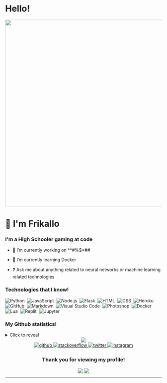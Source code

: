 # Hello!
<div align="center"><img src="https://i.pinimg.com/originals/4c/d6/ea/4cd6eaa599851725aa5a195d162fb20d.gif" width="600"></div>

# 👋 I'm Frikallo

### <div align="left">I'm a High Schooler gaming at code</div>  
  

- 🔭 I’m currently working on **#%$*##
  

- 🐳 I’m currently learning Docker 
  

- ❓ Ask me about anything related to neural networks or machine learning related technologies

### Technologies that I know!

![Python](https://img.shields.io/badge/-Python-05122A?style=for-the-badge&logo=python)&nbsp;
![JavaScript](https://img.shields.io/badge/-JavaScript-05122A?style=for-the-badge&logo=javascript)&nbsp;
![Node.js](https://img.shields.io/badge/-Node.js-05122A?style=for-the-badge&logo=node.js)&nbsp;
![Flask](https://img.shields.io/badge/-Flask-05122A?style=for-the-badge&logo=flask)&nbsp;
![HTML](https://img.shields.io/badge/-HTML-05122A?style=for-the-badge&logo=HTML5)&nbsp;
![CSS](https://img.shields.io/badge/-CSS-05122A?style=for-the-badge&logo=CSS3&logoColor=1572B6)&nbsp;
![Heroku](https://img.shields.io/badge/-Heroku-05122A?style=for-the-badge&logo=Heroku)&nbsp;
![GitHub](https://img.shields.io/badge/-GitHub-05122A?style=for-the-badge&logo=github)&nbsp;
![Markdown](https://img.shields.io/badge/-Markdown-05122A?style=for-the-badge&logo=markdown)&nbsp;
![Visual Studio Code](https://img.shields.io/badge/-Visual%20Studio%20Code-05122A?style=for-the-badge&logo=visual-studio-code&logoColor=007ACC)&nbsp;
![Photoshop](https://img.shields.io/badge/-Photoshop-05122A?style=for-the-badge&logo=adobe-photoshop)&nbsp;
![Docker](https://img.shields.io/badge/-Docker-05122A?style=for-the-badge&logo=Docker)&nbsp;
![Lua](https://img.shields.io/badge/-Lua-05122A?style=for-the-badge&logo=Lua)&nbsp;
![Replit](https://img.shields.io/badge/-Replit-05122A?style=for-the-badge&logo=Replit)&nbsp;
![Jupyter](https://img.shields.io/badge/-Jupyter-05122A?style=for-the-badge&logo=Jupyter)&nbsp;

### My Github statistics!

<details>
  <summary>Click to reveal</summary>
  <div>
    <br>
    <img src="https://github-readme-stats.vercel.app/api?username=Frikallo&show_icons=true&theme=radical&count_private=true&include_all_commits=true">
    <img src="https://github-readme-streak-stats.herokuapp.com/?user=Frikallo&theme=radical">
  </div>
</details>

<div align="center"><img src="https://64.media.tumblr.com/811e98150e0e645ef3ed098103cac599/tumblr_inline_p7tnkzHiwx1s16be1_500.gifv"></div>

<div align="center">
<a href="https://github.com/Frikallo" target="_blank">
<img src=https://img.shields.io/badge/github-%2324292e.svg?&style=for-the-badge&logo=github&logoColor=white alt=github style="margin-bottom: 5px;" />
</a>
<a href="https://stackoverflow.com/users/Frikallo" target="_blank">
<img src=https://img.shields.io/badge/stackoverflow-%23F28032.svg?&style=for-the-badge&logo=stackoverflow&logoColor=white alt=stackoverflow style="margin-bottom: 5px;" />
</a>
<a href="https://twitter.com/worldsbestdud" target="_blank">
<img src=https://img.shields.io/badge/twitter-%2300acee.svg?&style=for-the-badge&logo=twitter&logoColor=white alt=twitter style="margin-bottom: 5px;" />
</a>
<a href="https://instagram.com/noah_kay_" target="_blank">
<img src=https://img.shields.io/badge/instagram-%23000000.svg?&style=for-the-badge&logo=instagram&logoColor=white alt=instagram style="margin-bottom: 5px;" />
</a>
<br/>  

  ### Thank you for viewing my profile!

<div align="center">
<img src="https://komarev.com/ghpvc/?username=Frikallo&&style=flat-square" align="center" />
<a href="https://ko-fi.com/frikallo" target="_blank" style="display: inline-block;">
  <img
      src="https://img.shields.io/badge/Donate-Buy%20Me%20A%20Coffee-orange.svg?style=flat-square" 
      align="center"
      />
     </a>
</div>

----------------------------------
